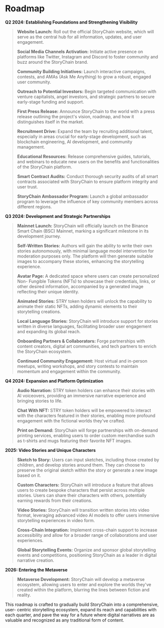 # Roadmap

**Q2 2024: Establishing Foundations and Strengthening Visibility**

> **Website Launch:** Roll out the official StoryChain website, which will serve as the central hub for all information, updates, and user engagement.
>
> **Social Media Channels Activation:** Initiate active presence on platforms like Twitter, Instagram and Discord to foster community and buzz around the StoryChain brand.&#x20;
>
> **Community Building Initiatives:** Launch interactive campaigns, contests, and AMAs (Ask Me Anything) to grow a robust, engaged user community.&#x20;
>
> **Outreach to Potential Investors:** Begin targeted communication with venture capitalists, angel investors, and strategic partners to secure early-stage funding and support.&#x20;
>
> **First Press Release:** Announce StoryChain to the world with a press release outlining the project's vision, roadmap, and how it distinguishes itself in the market.&#x20;
>
> **Recruitment Drive:** Expand the team by recruiting additional talent, especially in areas crucial for early-stage development, such as blockchain engineering, AI development, and community management.&#x20;
>
> **Educational Resources:** Release comprehensive guides, tutorials, and webinars to educate new users on the benefits and functionalities of the StoryChain platform.&#x20;
>
> **Smart Contract Audits:** Conduct thorough security audits of all smart contracts associated with StoryChain to ensure platform integrity and user trust.&#x20;
>
> **StoryChain Ambassador Program:** Launch a global ambassador program to leverage the influence of key community members across different regions.



**Q3 2024: Development and Strategic Partnerships**&#x20;

> **Mainnet Launch:** StoryChain will officially launch on the Binance Smart Chain (BSC) Mainnet, marking a significant milestone in its development journey.&#x20;
>
> **Self-Written Stories:** Authors will gain the ability to write their own stories autonomously, with minimal language model intervention for moderation purposes only. The platform will then generate suitable images to accompany these stories, enhancing the storytelling experience.&#x20;
>
> **Avatar Page:** A dedicated space where users can create personalized Non- Fungible Tokens (NFTs) to showcase their credentials, links, or other desired information, accompanied by a generated image reflecting their unique identity.&#x20;
>
> **Animated Stories:** STRY token holders will unlock the capability to animate their static NFTs, adding dynamic elements to their storytelling creations.
>
> **Local Language Stories:** StoryChain will introduce support for stories written in diverse languages, facilitating broader user engagement and expanding its global reach.&#x20;
>
> **Onboarding Partners & Collaborators:** Forge partnerships with content creators, digital art communities, and tech partners to enrich the StoryChain ecosystem.&#x20;
>
> **Continued Community Engagement:** Host virtual and in-person meetups, writing workshops, and story contests to maintain momentum and engagement within the community.



**Q4 2024: Expansion and Platform Optimization**

> **Audio Narration:** STRY token holders can enhance their stories with AI voiceovers, providing an immersive narrative experience and bringing stories to life.&#x20;
>
> **Chat With NFT:** STRY token holders will be empowered to interact with the characters featured in their stories, enabling more profound engagement with the fictional worlds they've crafted.&#x20;
>
> **Print on Demand:** StoryChain will forge partnerships with on-demand printing services, enabling users to order custom merchandise such as t-shirts and mugs featuring their favorite NFT images.



**2025: Video Stories and Unique Characters**

> **Sketch to Story:** Users can input sketches, including those created by children, and develop stories around them. They can choose to preserve the original sketch within the story or generate a new image based on it.&#x20;
>
> **Custom Characters:** StoryChain will introduce a feature that allows users to create bespoke characters that persist across multiple stories. Users can share their characters with others, potentially earning rewards from their creations.&#x20;
>
> **Video Stories:** StoryChain will transition written stories into video format, leveraging advanced video AI models to offer users immersive storytelling experiences in video form.&#x20;
>
> **Cross-Chain Integration:** Implement cross-chain support to increase accessibility and allow for a broader range of collaborations and user experiences.&#x20;
>
> **Global Storytelling Events:** Organize and sponsor global storytelling events and competitions, positioning StoryChain as a leader in digital narrative creation.



**2026: Entering the Metaverse**

> **Metaverse Development:** StoryChain will develop a metaverse ecosystem, allowing users to enter and explore the worlds they've created within the platform, blurring the lines between fiction and reality.&#x20;



This roadmap is crafted to gradually build StoryChain into a comprehensive, user- centric storytelling ecosystem, expand its reach and capabilities with each quarter, and pave the way for a future where digital narratives are as valuable and recognized as any traditional form of content.
